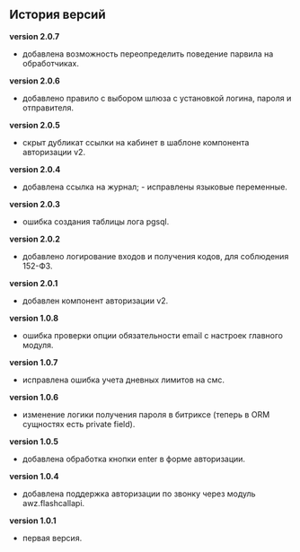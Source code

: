 <!-- cl-start -->
## История версий

**version 2.0.7**    
- добавлена возможность переопределить поведение парвила на обработчиках.    

**version 2.0.6**    
- добавлено правило с выбором шлюза с установкой логина, пароля и отправителя.    

**version 2.0.5**    
- скрыт дубликат ссылки на кабинет в шаблоне компонента авторизации v2.    

**version 2.0.4**    
- добавлена ссылка на журнал; - исправлены языковые переменные.    

**version 2.0.3**    
- ошибка создания таблицы лога pgsql.    

**version 2.0.2**    
- добавлено логирование входов и получения кодов, для соблюдения 152-ФЗ.    

**version 2.0.1**    
- добавлен компонент авторизации v2.    

**version 1.0.8**    
- ошибка проверки опции обязательности email с настроек главного модуля.    

**version 1.0.7**    
- исправлена ошибка учета дневных лимитов на смс.    

**version 1.0.6**    
- изменение логики получения пароля в битриксе (теперь в ORM сущностях есть private field).    

**version 1.0.5**    
- добавлена обработка кнопки enter в форме авторизации.    

**version 1.0.4**    
- добавлена поддержка авторизации по звонку через модуль awz.flashcallapi.    

**version 1.0.1**    
- первая версия.    
<!-- cl-end -->